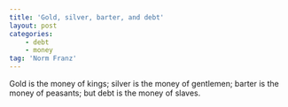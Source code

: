 ```yaml
---
title: 'Gold, silver, barter, and debt'
layout: post
categories:
    - debt
    - money
tag: 'Norm Franz'
---
```


Gold is the money of kings; silver is the money of gentlemen; barter is the money of peasants; but debt is the money of slaves.